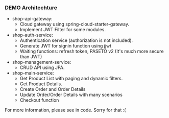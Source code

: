 ### DEMO Architechture

- shop-api-gateway:
  + Cloud gateway using spring-cloud-starter-gateway.
  + Implement JWT Filter for some modules.
- shop-auth-service: 
  + Authentication service (authorization is not included).
  + Generate JWT for signin function using jjwt
  + Waiting functions: refresh token, PASETO v2 (It's much more secure than JWT)
- shop-management-service:
  + CRUD API using JPA.
- shop-main-service:
  + Get Product List with paging and dynamic filters.
  + Get Product Details.
  + Create Order and Order Details
  + Update Order/Order Details with many scenarios
  + Checkout function

For more information, please see in code.
Sorry for that :(